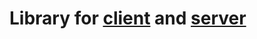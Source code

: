 # Library for [client](https://github.com/colobobo/client) and [server](https://github.com/colobobo/server)
